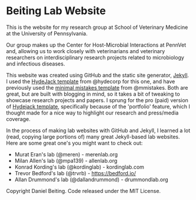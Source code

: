 # Beiting Lab Website 

This is the website for my research group at School of Veterinary Medicine at the University of Pennsylvania.

Our group makes up the Center for Host-Microbial Interactions at PennVet and, allowing us to work closely with veterinarians and veterinary researchers on interdisciplinary research projects related to microbiology and infectious diseases.

This website was created using GitHub and the static site generator, [Jekyll](https://jekyllrb.com/).  I used the [HydeJack template](https://hydejack.com/) from @hydecorp for this one, and have previously used the [minimal mistakes template](https://mmistakes.github.io/minimal-mistakes/) from @mmistakes.  Both are great, but are built with blogging in mind, so it takes a bit of tweaking to showcase research projects and papers.  I sprung for the pro (paid) version of [Hydejack template](https://hydejack.com/), specifically because of the 'portfolio' feature, which I thought made for a nice way to highlight our research and press/media coverage.  

In the process of making lab websites with GitHub and Jekyll, I learned a lot (read, copying large portions of) many great Jekyll-based lab websites.  Here are some great one's you might want to check out:

* Murat Eran's lab (@meren) - merenlab.org
* Milan Allen's lab (@mpa139) - allenlab.org
* Konrad Kording's lab (@kordinglab) - kordinglab.com
* Trevor Bedford's lab (@trvrb) - https://bedford.io/
* Allan Drummond's lab (@dallandrummond) - drummondlab.org

Copyright Daniel Beiting. Code released under the MIT License.

[install]: install.md
[upgrade]: upgrade.md
[config]: config.md
[basics]: basics.md
[writing]: writing.md
[scripts]: scripts.md
[build]: build.md
[advanced]: advanced.md
[LICENSE]: ../LICENSE.md
[NOTICE]: ../NOTICE.md
[CHANGELOG]: ../CHANGELOG.md
